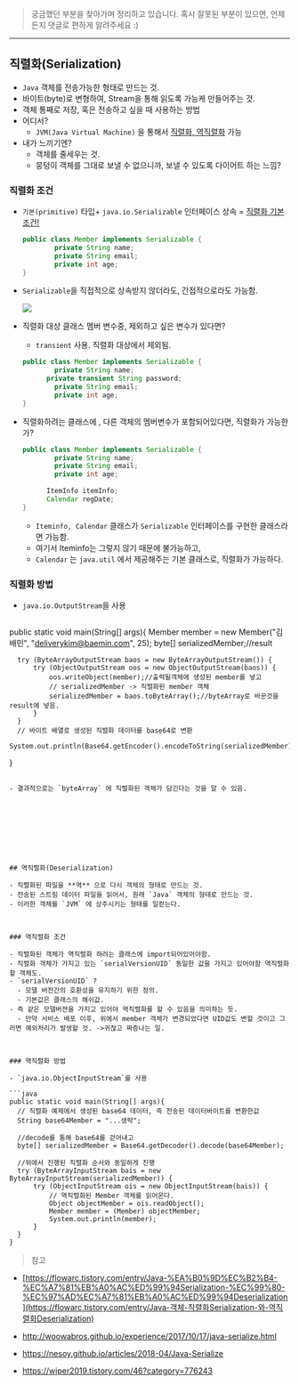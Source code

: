 >   궁금했던 부분을 찾아가며 정리하고 있습니다.
> 혹시 잘못된 부분이 있으면, 언제든지 댓글로 편하게 알려주세요 :)



----



## 직렬화(Serialization)

- `Java` 객체를 전송가능한 형태로 만드는 것.
- 바이트(byte)로 변형하여, Stream을 통해 읽도록 가능케 만들어주는 것.
- 객체 통째로 저장, 혹은 전송하고 싶을 때 사용하는 방법
- 어디서?
  - `JVM(Java Virtual Machine)` 을 통해서 <u>직렬화, 역직렬화</u> 가능
- 내가 느끼기엔?
  - 객체를 줄세우는 것. 
  - 뭉텅이 객체를 그대로 보낼 수 없으니까, 보낼 수 있도록 다이어트 하는 느낌?



### 직렬화 조건

- `기본(primitive)` 타입+ `java.io.Serializable` 인터페이스 상속 = <u>직렬화 기본조건!</u>

  ```java
  public class Member implements Serializable {
          private String name;
          private String email;
          private int age;
  }
  ```

- `Serializable`을 직접적으로 상속받지 않더라도, 간접적으로라도 가능함.

  ![](https://img1.daumcdn.net/thumb/R1280x0/?scode=mtistory2&fname=http%3A%2F%2Fcfile6.uf.tistory.com%2Fimage%2F237AFB4456C0421A133BBE)

- 직렬화 대상 클래스 멤버 변수중, 제외하고 싶은 변수가 있다면?

  - `transient` 사용. 직렬화 대상에서 제외됨.

  ```java
  public class Member implements Serializable {
          private String name;
      	private transient String password;
          private String email;
          private int age;
  }
  ```

  

- 직렬화하려는 클래스에 , 다른 객체의 멤버변수가 포함되어있다면, 직렬화가 가능한가?

  ```java
  public class Member implements Serializable {
          private String name;
          private String email;
          private int age;
      	
      	ItemInfo itemInfo; 
      	Calendar regDate;  
  }
  ```

  - `Iteminfo, Calendar` 클래스가 `Serializable` 인터페이스를 구현한 클래스라면 가능함.
  - 여기서 Iteminfo는 그렇지 않기 때문에 불가능하고,
  - `Calendar` 는 `java.util` 에서 제공해주는 기본 클래스로, 직렬화가 가능하다.



### 직렬화 방법

- `java.io.OutputStream`을 사용

  ```JAVA
public static void main(String[] args){
      Member member = new Member("김배민", "deliverykim@baemin.com", 25);
      byte[] serializedMember;//result
      
      try (ByteArrayOutputStream baos = new ByteArrayOutputStream()) {
          try (ObjectOutputStream oos = new ObjectOutputStream(baos)) {
              oos.writeObject(member);//출력될객체에 생성된 member를 넣고
              // serializedMember -> 직렬화된 member 객체
              serializedMember = baos.toByteArray();//byteArray로 바꾼것을 result에 넣음.
          }
      }
      // 바이트 배열로 생성된 직렬화 데이터를 base64로 변환
      System.out.println(Base64.getEncoder().encodeToString(serializedMember));
  }
  ```
  
  - 결과적으로는 `byteArray` 에 직렬화된 객체가 담긴다는 것을 알 수 있음.
  
  
  
  
  
  



## 역직렬화(Deserialization)

- 직렬화된 파일을 **역** 으로 다시 객체의 형태로 만드는 것.
- 전송된 스트림 데이터 파일을 읽어서, 원래 `Java` 객체의 형태로 만드는 것.
  - 이러한 객체를 `JVM` 에 상주시키는 형태를 일컫는다.



### 역직렬화 조건

- 직렬화된 객체가 역직렬화 하려는 클래스에 import되어있어야함.
- 직렬화 객체가 가지고 있는 `serialVersionUID` 동일한 값을 가지고 있어야함 역직렬화할 객체도.
  - `serialVersionUID` ?
    - 모델 버전간의 호환성을 유지하기 위한 정의.
    - 기본값은 클래스의 해쉬값.
  - 즉 같은 모델버젼을 가지고 있어야 역직렬화를 할 수 있음을 의미하는 듯.
    - 만약 서비스 배포 이후, 위에서 member 객체가 변경되었다면 UID값도 변할 것이고 그러면 예외처리가 발생할 것. ->귀찮고 짜증나는 일.



### 역직렬화 방법

- `java.io.ObjectInputStream`를 사용

```java
public static void main(String[] args){
    // 직렬화 예제에서 생성된 base64 데이터, 즉 전송된 데이터바이트를 변환한값
    String base64Member = "...생략";
    
    //decode를 통해 base64를 걷어내고
    byte[] serializedMember = Base64.getDecoder().decode(base64Member);
    
    //위에서 진행된 직렬화 순서와 동일하게 진행
    try (ByteArrayInputStream bais = new ByteArrayInputStream(serializedMember)) {
        try (ObjectInputStream ois = new ObjectInputStream(bais)) {
            // 역직렬화된 Member 객체를 읽어온다.
            Object objectMember = ois.readObject();
            Member member = (Member) objectMember;
            System.out.println(member);
        }
    }
}
```




> 참고

- [https://flowarc.tistory.com/entry/Java-%EA%B0%9D%EC%B2%B4-%EC%A7%81%EB%A0%AC%ED%99%94Serialization-%EC%99%80-%EC%97%AD%EC%A7%81%EB%A0%AC%ED%99%94Deserialization](https://flowarc.tistory.com/entry/Java-객체-직렬화Serialization-와-역직렬화Deserialization)
- http://woowabros.github.io/experience/2017/10/17/java-serialize.html

- https://nesoy.github.io/articles/2018-04/Java-Serialize
- https://wiper2019.tistory.com/46?category=776243